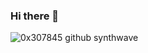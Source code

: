 ### Hi there 👋

![0x307845 github synthwave](https://github-readme-stats.vercel.app/api?username=0x307845&show_icons=true&theme=radical)
